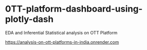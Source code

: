 # 0TT-platform-dashboard-using-plotly-dash
EDA and Inferential Statistical analysis on OTT Platform

https://analysis-on-ott-platforms-in-india.onrender.com
